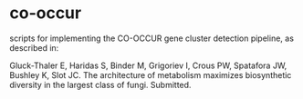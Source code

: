 # co-occur
scripts for implementing the CO-OCCUR gene cluster detection pipeline, as described in:

Gluck-Thaler E, Haridas S, Binder M, Grigoriev I, Crous PW, Spatafora JW, Bushley K, Slot JC. The architecture of metabolism maximizes biosynthetic diversity in the largest class of fungi. Submitted.
